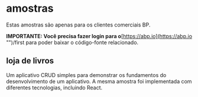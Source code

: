 # amostras
Estas amostras são apenas para os clientes comerciais BP.

**IMPORTANTE: Você precisa fazer login para o**[https://abp.io](https://abp.io "")/first para poder baixar o código-fonte relacionado.

## loja de livros
Um aplicativo CRUD simples para demonstrar os fundamentos do desenvolvimento de um aplicativo. A mesma amostra foi implementada com diferentes tecnologias, incluindo React.
